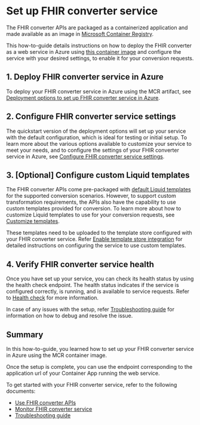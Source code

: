 # Set up FHIR converter service

The FHIR converter APIs are packaged as a containerized application and made available as an image in [Microsoft Container Registry](https://github.com/microsoft/containerregistry).

This how-to-guide details instructions on how to deploy the FHIR converter as a web service in Azure using [this container image](https://mcr.microsoft.com/en-us/product/healthcareapis/fhir-converter/tags) and configure the service with your desired settings, to enable it for your conversion requests.

## 1. Deploy FHIR converter service in Azure

To deploy your FHIR converter service in Azure using the MCR artifact, see [Deployment options to set up FHIR converter service in Azure](deployment-options.md).

## 2. Configure FHIR converter service settings

The quickstart version of the deployment options will set up your service with the default configuration, which is ideal for testing or initial setup.
To learn more about the various options available to customize your service to meet your needs, and to configure the settings of your FHIR converter service in Azure, see [Configure FHIR converter service settings](configuration-settings.md).

## 3. [Optional] Configure custom Liquid templates

The FHIR converter APIs come pre-packaged with [default Liquid templates](../../data/Templates) for the supported conversion scenarios.
However, to support custom transformation requirements, the APIs also have the capability to use custom templates provided for conversion.
To learn more about how to customize Liquid templates to use for your conversion requests, see [Customize templates](customize-templates.md).

These templates need to be uploaded to the template store configured with your FHIR converter service. Refer [Enable template store integration](enable-template-store-integration.md) for detailed instructions on configuring the service to use custom templates.

## 4. Verify FHIR converter service health

Once you have set up your service, you can check its health status by using the health check endpoint. The health status indicates if the service is configured correctly, is running, and is available to service requests. Refer to [Health check](use-convert-web-apis.md#health-check) for more information.

In case of any issues with the setup, refer [Troubleshooting guide](troubleshoot.md) for information on how to debug and resolve the issue.

## Summary

In this how-to-guide, you learned how to set up your FHIR converter service in Azure using the MCR container image.

Once the setup is complete, you can use the endpoint corresponding to the application url of your Container App running the web service.

To get started with your FHIR converter service, refer to the following documents:

* [Use FHIR converter APIs](use-convert-web-apis.md)
* [Monitor FHIR converter service](monitoring.md)
* [Troubleshooting guide](troubleshoot.md)
